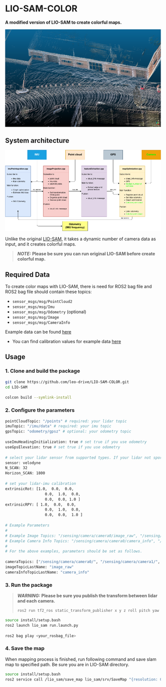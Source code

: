 # LIO-SAM-COLOR

**A modified version of LIO-SAM to create colorful maps.**

<p align='center'>
    <img src="./config/doc/demo.png" alt="drawing" width="800"/>
</p>

## System architecture

<p align='center'>
    <img src="./config/doc/system1.png" alt="drawing" width="800"/>
</p>

Unlike the original [LIO-SAM](https://github.com/TixiaoShan/LIO-SAM), it takes a dynamic number of camera data as input, and it creates colorful maps.

> **_NOTE:_** **Please be sure you can run original LIO-SAM before create colorful map.**

## Required Data

To create color maps with LIO-SAM, there is need for ROS2 bag file and ROS2 bag file should contain these topics:

- `sensor_msgs/msg/PointCloud2`
- `sensor_msgs/msg/Imu`
- `sensor_msgs/msg/Odometry` (optional)
- `sensor_msgs/msg/Image`
- `sensor_msgs/msg/CameraInfo`

Example data can be found [here](https://drive.google.com/drive/folders/1ANjfLjzSpRAHbbkzIy4bqnG_DY6IPy_T?usp=drive_link)

- You can find calibration values for example data [here](https://github.com/leo-drive/robione_sensor_kit_launch/blob/RobiOne/robione_sensor_kit_description/config/sensor_kit_calibration.yaml)

## Usage

### 1. Clone and build the package

```bash
git clone https://github.com/leo-drive/LIO-SAM-COLOR.git
cd LIO-SAM

colcon build --symlink-install
```

### 2. Configure the parameters

```bash
pointCloudTopic: "/points" # required: your lidar topic
imuTopic: "/imu/data" # required: your imu topic
gpsTopic: "odometry/gpsz" # optional: your odometry topic

useImuHeadingInitialization: true # set true if you use odometry
useGpsElevation: true # set true if you use odometry

# select your lidar sensor from supported types. If your lidar not sport, select velodyne and change other lidar parameters with using your lidar features.
sensor: velodyne
N_SCAN: 32
Horizon_SCAN: 1800

# set your lidar-imu calibration
extrinsicRot: [1.0,  0.0,  0.0,
                  0.0,  1.0,  0.0,
                  0.0,  0.0, 1.0 ]
extrinsicRPY: [ 1.0,  0.0,  0.0,
                  0.0,  1.0,  0.0,
                  0.0,  0.0,  1.0 ]
                  
# Example Parameters
#
# Example Image Topics: "/sensing/camera/camera0/image_raw", "/sensing/camera/camera1/image_raw", "/sensing/camera/camera2/image_raw"
# Example Camera Info Topics: "/sensing/camera/camera0/camera_info", "/sensing/camera/camera1/camera_info", "/sensing/camera/camera2/camera_info"
#
# For the above examples, parameters should be set as follows.

cameraTopics: ["/sensing/camera/camera0/", "/sensing/camera/camera1/", "/sensing/camera/camera2/"]
imageTopicLastName: "image_raw"
cameraInfoTopicLastName: "camera_info"
```

### 3. Run the package

> **_WARNING:_** **Please be sure you publish the transform between lidar and each camera.**
> ```bash
> ros2 run tf2_ros static_transform_publisher x y z roll pitch yaw lidar_frame camera_frame 100
> ```

```bash
source install/setup.bash
ros2 launch lio_sam run.launch.py

ros2 bag play <your_rosbag_file>
```

### 4. Save the map

When mapping process is finished, run following command and save slam map to specified path. Be sure you are in LIO-SAM directory.

```bash
source install/setup.bash
ros2 service call /lio_sam/save_map lio_sam/srv/SaveMap "{resolution: 0.2, destination: /Downloads/service_LOAM}"
```